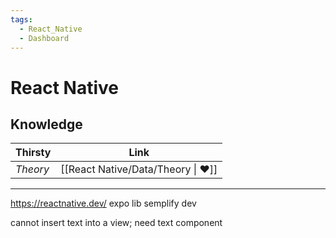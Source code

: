 ```yaml
---
tags:
  - React_Native
  - Dashboard
---
```


# React Native

## Knowledge

| Thirsty  |                Link                |
| -------- | :--------------------------------: |
| _Theory_ | [[React Native/Data/Theory \| ❤️]] |

---

https://reactnative.dev/
expo lib semplify dev

cannot insert text into a view; need text component 

